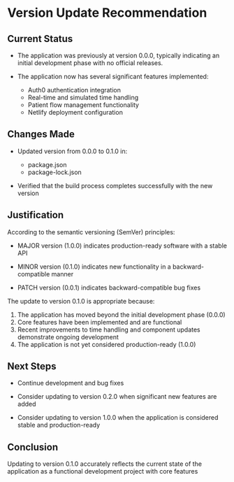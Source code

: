 
# Version Update Recommendation

## Current Status

- The application was previously at version 0.0.0, typically indicating
  an initial development phase with no official releases.

- The application now has several significant features implemented:
  - Auth0 authentication integration
  - Real-time and simulated time handling
  - Patient flow management functionality
  - Netlify deployment configuration

## Changes Made

- Updated version from 0.0.0 to 0.1.0 in:
  - package.json
  - package-lock.json

- Verified that the build process completes successfully with the new
  version

## Justification

According to the semantic versioning (SemVer) principles:

- MAJOR version (1.0.0) indicates production-ready software with a stable
  API

- MINOR version (0.1.0) indicates new functionality in a backward-compatible
  manner

- PATCH version (0.0.1) indicates backward-compatible bug fixes

The update to version 0.1.0 is appropriate because:

1. The application has moved beyond the initial development phase (0.0.0)
2. Core features have been implemented and are functional
3. Recent improvements to time handling and component updates demonstrate
   ongoing development
4. The application is not yet considered production-ready (1.0.0)

## Next Steps

- Continue development and bug fixes

- Consider updating to version 0.2.0 when significant new features are
  added

- Consider updating to version 1.0.0 when the application is considered
  stable and production-ready

## Conclusion

Updating to version 0.1.0 accurately reflects the current state of the
application as a functional development project with core features
